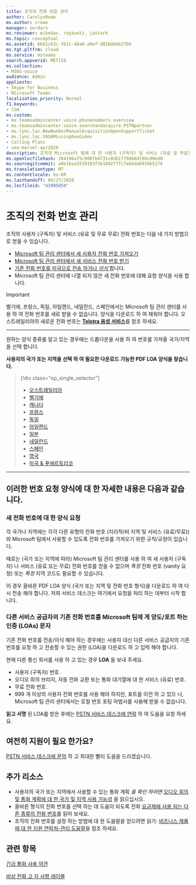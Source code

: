 ```yaml
---
title: 조직의 전화 번호 관리
author: CarolynRowe
ms.author: crowe
manager: serdars
ms.reviewer: mikedav, roykuntz, jastark
ms.topic: conceptual
ms.assetid: 6b61cb3c-361c-48a8-a9ef-d81bddde27bb
ms.tgt.pltfrm: cloud
ms.service: msteams
search.appverid: MET150
ms.collection:
- M365-voice
audience: Admin
appliesto:
- Skype for Business
- Microsoft Teams
localization_priority: Normal
f1.keywords:
- CSH
ms.custom:
- ms.teamsadmincenter.voice.phonenumbers.overview
- ms.teamsadmincenter.voice.searchandacquire.PSTNpartner
- ms.lync.lac.NewNumberManualAcquisitionOpenSupportTicket
- ms.lync.lac.VASAMissingGeoCodes
- Calling Plans
- seo-marvel-apr2020
description: 조직의 Microsoft 팀에 대 한 사용자 (구독자) 및 서비스 (유료 및 무료) 전화 번호를 받고 관리 하는 방법에 대해 알아봅니다.
ms.openlocfilehash: 264196a75c908fb4731c0db1ff9db8d788c08ed0
ms.sourcegitcommit: a9e16aa3539103f3618427ffc7ebbda6919b5176
ms.translationtype: MT
ms.contentlocale: ko-KR
ms.lasthandoff: 04/27/2020
ms.locfileid: "43905850"
---
```

# <a name="manage-phone-numbers-for-your-organization"></a>조직의 전화 번호 관리

조직의 사용자 (구독자) 및 서비스 (유료 및 무료 무료) 전화 번호는 다음 네 가지 방법으로 얻을 수 있습니다.
- [Microsoft 팀 관리 센터에서 새 사용자 전화 번호 가져오기](https://docs.microsoft.com/microsoftteams/getting-phone-numbers-for-your-users#get-new-phone-numbers-for-your-users)
- [Microsoft 팀 관리 센터에서 새 서비스 전화 번호 받기](https://docs.microsoft.com/microsoftteams/getting-service-phone-numbers#get-new-service-numbers)
- [기존 전화 번호를 미국으로 전송 하거나 _이식_ ](https://docs.microsoft.com/microsoftteams/phone-number-calling-plans/transfer-phone-numbers-to-teams#create-a-port-order-and-transfer-your-phone-numbers-to-teams)합니다.
- Microsoft 팀 관리 센터에 나열 되지 않은 새 전화 번호에 대해 요청 양식을 사용 합니다.

> [!IMPORTANT]
> 벨기에, 프랑스, 독일, 아일랜드, 네덜란드, 스페인에서는 Microsoft 팀 관리 센터를 사용 하 여 전화 번호를 새로 받을 수 없습니다. 양식을 다운로드 하 여 채워야 합니다. 오스트레일리아의 새로운 전화 번호는 [**Telstra 음성 서비스**](https://aka.ms/TelstraVoicePlan)를 참조 하세요.

***
원하는 양식 종류를 알고 있는 경우에는 드롭다운을 사용 하 여 번호를 가져올 국가/지역을 선택 합니다.

**사용자의 국가 또는 지역을 선택 하 여 필요한 다운로드 가능한 PDF LOA 양식을 찾습니다.**
> [!div class="op_single_selector"]
> - [오스트레일리아](phone-number-management-for-australia.md)
> - [벨기에](phone-number-management-for-belgium.md)
> - [캐나다](phone-number-management-for-canada.md)
> - [프랑스](phone-number-management-for-france.md)
> - [독일](phone-number-management-for-germany.md)
> - [아일랜드](phone-number-management-for-ireland.md)
> - [일본](phone-number-management-for-japan.md)
> - [네덜란드](phone-number-management-for-the-netherlands.md)
> - [스페인](phone-number-management-for-spain.md)
> - [영국](phone-number-management-for-the-u-k.md)
> - [미국 & 푸에르토리코](phone-number-management-for-the-u-s.md)

***
## <a name="heres-a-bit-more-information-about-these-number-request-forms"></a>이러한 번호 요청 양식에 대 한 자세한 내용은 다음과 같습니다.

### <a name="request-forms-for-new-phone-numbers"></a>새 전화 번호에 대 한 양식 요청

각 국가나 지역에는 각각 다른 유형의 전화 번호 (지리적/비 지역 및 서비스 (유료/무료))와 Microsoft 팀에서 사용할 수 있도록 전화 번호를 가져오기 위한 규칙/규정이 있습니다.

때로는 (국가 또는 지역에 따라) Microsoft 팀 관리 센터를 사용 하 여 새 사용자 (구독자) 나 서비스 (유료 또는 무료) 전화 번호를 얻을 수 없으며 _특정_ 전화 번호 (vanity 요청) 또는 _특정_ 지역 코드도 필요할 수 있습니다.

이 경우 올바른 PDF LOA 양식 (국가 또는 지역 및 전화 번호 형식)을 다운로드 하 여 다시 전송 해야 합니다. 저희 서비스 데스크는 여기에서 요청을 처리 하는 데부터 시작 합니다.

### <a name="letters-of-authorization-loas-to-transferport-existing-phone-numbers-from-another-service-provider-to-microsoft-teams"></a>다른 서비스 공급자의 기존 전화 번호를 Microsoft 팀에 게 양도/포트 하는 인증 (LOAs) 문자

기존 전화 번호를 전송/이식 해야 하는 경우에는 사용자 대신 다른 서비스 공급자의 기존 번호를 요청 하 고 전송할 수 있는 권한 (LOA)을 다운로드 하 고 입력 해야 합니다.

현재 다른 통신 회사를 사용 하 고 있는 경우 **LOA** 을 보내 주세요.
- 사용자 (구독자) 번호.
- 오디오 회의 브리지, 자동 전화 교환 또는 통화 대기열에 대 한 서비스 (유료) 번호.
- 무료 전화 번호.
- 999 개 이상의 사용자 전화 번호를 사용 해야 하지만, 포트를 이전 하 고 있으 나, Microsoft 팀 관리 센터에서는 로컬 번호 포팅 마법사를 사용해 받을 수 없습니다.

**읽고 서명** 된 LOA를 받은 후에는 [PSTN 서비스 데스크에 연락](https://docs.microsoft.com/microsoftteams/manage-phone-numbers-for-your-organization/contact-pstn-service-desk) 하 여 도움을 요청 하세요.

## <a name="still-need-assistance"></a>여전히 지원이 필요 한가요?

[PSTN 서비스 데스크에 문의](https://docs.microsoft.com/microsoftteams/manage-phone-numbers-for-your-organization/contact-pstn-service-desk) 하 고 최대한 빨리 도움을 드리겠습니다.

## <a name="additional-resources"></a>추가 리소스

- 사용자의 국가 또는 지역에서 사용할 수 있는 통화 계획 _을 확인 하려면_ [오디오 회의 및 통화 계획에 대 한 국가 및 지역 사용 가능성](../country-and-region-availability-for-audio-conferencing-and-calling-plans/country-and-region-availability-for-audio-conferencing-and-calling-plans.md) 을 읽으십시오.
- 올바른 형식의 전화 번호를 선택 하는 데 도움이 되도록 전화 [요금제에 사용 되는 다른 종류의 전화 번호](../different-kinds-of-phone-numbers-used-for-calling-plans.md)를 읽어 보세요.
- 조직의 전화 번호를 설정 하는 방법에 대 한 도움말을 얻으려면 읽기: [비즈니스 제품에 대 한 지원 연락처-관리 도움말](https://docs.microsoft.com/microsoft-365/admin/contact-support-for-business-products?view=o365-worldwide&tabs=online)을 참조 하세요.
    
## <a name="related-topics"></a>관련 항목

[긴급 통화 사용 약관](../emergency-calling-terms-and-conditions.md)

[비상 전화 고 지 사항 레이블](https://github.com/MicrosoftDocs/OfficeDocs-SkypeForBusiness/blob/live/Teams/downloads/emergency-calling/emergency-calling-label-(en-us)-(v.1.0).zip?raw=true)
